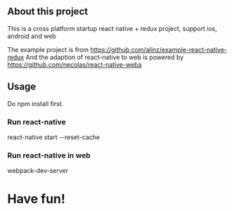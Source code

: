 ## About this project
This is a cross platform startup react native + redux project, support ios, android and web 

The example project is from https://github.com/alinz/example-react-native-redux
And the adaption of react-native to web is powered by https://github.com/necolas/react-native-weba

## Usage

Do npm install first.

### Run react-native
react-native start --reset-cache

### Run react-native in web
webpack-dev-server


# Have fun!
